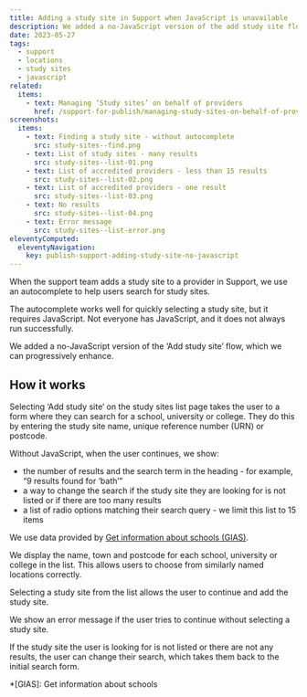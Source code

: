 ```yaml
---
title: Adding a study site in Support when JavaScript is unavailable
description: We added a no-JavaScript version of the add study site flow
date: 2023-05-27
tags:
  - support
  - locations
  - study sites
  - javascript
related:
  items:
    - text: Managing ‘Study sites’ on behalf of providers
      href: /support-for-publish/managing-study-sites-on-behalf-of-providers/
screenshots:
  items:
    - text: Finding a study site - without autocomplete
      src: study-sites--find.png
    - text: List of study sites - many results
      src: study-sites--list-01.png
    - text: List of accredited providers - less than 15 results
      src: study-sites--list-02.png
    - text: List of accredited providers - one result
      src: study-sites--list-03.png
    - text: No results
      src: study-sites--list-04.png
    - text: Error message
      src: study-sites--list-error.png
eleventyComputed:
  eleventyNavigation:
    key: publish-support-adding-study-site-no-javascript
---
```


When the support team adds a study site to a provider in Support, we use an autocomplete to help users search for study sites.

The autocomplete works well for quickly selecting a study site, but it requires JavaScript. Not everyone has JavaScript, and it does not always run successfully.

We added a no-JavaScript version of the ‘Add study site’ flow, which we can progressively enhance.

## How it works

Selecting ‘Add study site’ on the study sites list page takes the user to a form where they can search for a school, university or college. They do this by entering the study site name, unique reference number (URN) or postcode.

Without JavaScript, when the user continues, we show:

- the number of results and the search term in the heading - for example, “9 results found for ‘bath’”
- a way to change the search if the study site they are looking for is not listed or if there are too many results
- a list of radio options matching their search query - we limit this list to 15 items

We use data provided by [Get information about schools (GIAS)](https://www.get-information-schools.service.gov.uk/).

We display the name, town and postcode for each school, university or college in the list. This allows users to choose from similarly named locations correctly.

Selecting a study site from the list allows the user to continue and add the study site.

We show an error message if the user tries to continue without selecting a study site.

If the study site the user is looking for is not listed or there are not any results, the user can change their search, which takes them back to the initial search form.

*[GIAS]: Get information about schools
